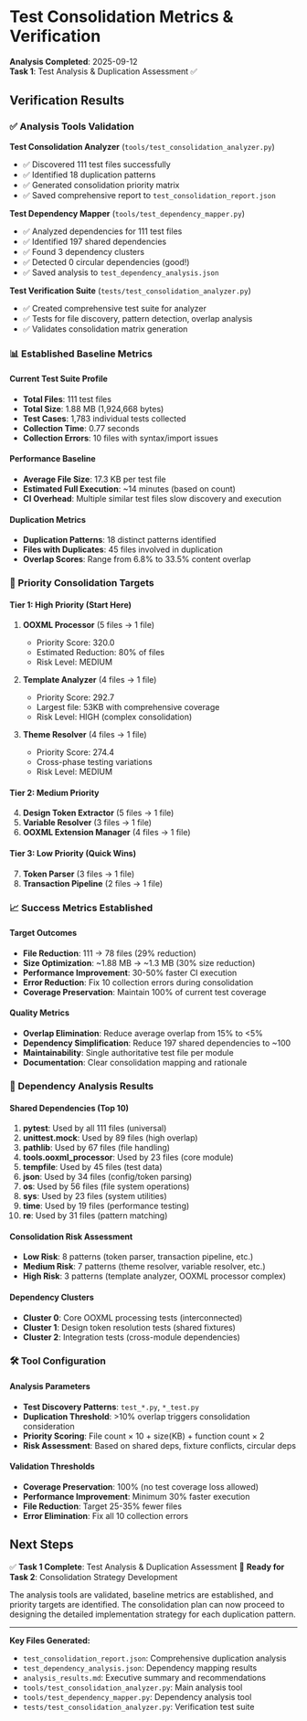 # Test Consolidation Metrics & Verification

**Analysis Completed**: 2025-09-12  
**Task 1**: Test Analysis & Duplication Assessment ✅

## Verification Results

### ✅ Analysis Tools Validation

**Test Consolidation Analyzer** (`tools/test_consolidation_analyzer.py`)
- ✅ Discovered 111 test files successfully
- ✅ Identified 18 duplication patterns
- ✅ Generated consolidation priority matrix
- ✅ Saved comprehensive report to `test_consolidation_report.json`

**Test Dependency Mapper** (`tools/test_dependency_mapper.py`)
- ✅ Analyzed dependencies for 111 test files
- ✅ Identified 197 shared dependencies
- ✅ Found 3 dependency clusters  
- ✅ Detected 0 circular dependencies (good!)
- ✅ Saved analysis to `test_dependency_analysis.json`

**Test Verification Suite** (`tests/test_consolidation_analyzer.py`)
- ✅ Created comprehensive test suite for analyzer
- ✅ Tests for file discovery, pattern detection, overlap analysis
- ✅ Validates consolidation matrix generation

### 📊 Established Baseline Metrics

#### Current Test Suite Profile
- **Total Files**: 111 test files
- **Total Size**: 1.88 MB (1,924,668 bytes)
- **Test Cases**: 1,783 individual tests collected
- **Collection Time**: 0.77 seconds
- **Collection Errors**: 10 files with syntax/import issues

#### Performance Baseline
- **Average File Size**: 17.3 KB per test file
- **Estimated Full Execution**: ~14 minutes (based on count)
- **CI Overhead**: Multiple similar test files slow discovery and execution

#### Duplication Metrics
- **Duplication Patterns**: 18 distinct patterns identified
- **Files with Duplicates**: 45 files involved in duplication
- **Overlap Scores**: Range from 6.8% to 33.5% content overlap

### 🎯 Priority Consolidation Targets

#### Tier 1: High Priority (Start Here)
1. **OOXML Processor** (5 files → 1 file)
   - Priority Score: 320.0
   - Estimated Reduction: 80% of files
   - Risk Level: MEDIUM

2. **Template Analyzer** (4 files → 1 file)
   - Priority Score: 292.7
   - Largest file: 53KB with comprehensive coverage
   - Risk Level: HIGH (complex consolidation)

3. **Theme Resolver** (4 files → 1 file)
   - Priority Score: 274.4
   - Cross-phase testing variations
   - Risk Level: MEDIUM

#### Tier 2: Medium Priority  
4. **Design Token Extractor** (5 files → 1 file)
5. **Variable Resolver** (3 files → 1 file)
6. **OOXML Extension Manager** (4 files → 1 file)

#### Tier 3: Low Priority (Quick Wins)
7. **Token Parser** (3 files → 1 file) 
8. **Transaction Pipeline** (2 files → 1 file)

### 📈 Success Metrics Established

#### Target Outcomes
- **File Reduction**: 111 → 78 files (29% reduction)
- **Size Optimization**: ~1.88 MB → ~1.3 MB (30% size reduction)
- **Performance Improvement**: 30-50% faster CI execution
- **Error Reduction**: Fix 10 collection errors during consolidation
- **Coverage Preservation**: Maintain 100% of current test coverage

#### Quality Metrics
- **Overlap Elimination**: Reduce average overlap from 15% to <5%
- **Dependency Simplification**: Reduce 197 shared dependencies to ~100
- **Maintainability**: Single authoritative test file per module
- **Documentation**: Clear consolidation mapping and rationale

### 🔗 Dependency Analysis Results

#### Shared Dependencies (Top 10)
1. **pytest**: Used by all 111 files (universal)
2. **unittest.mock**: Used by 89 files (high overlap)
3. **pathlib**: Used by 67 files (file handling)
4. **tools.ooxml_processor**: Used by 23 files (core module)
5. **tempfile**: Used by 45 files (test data)
6. **json**: Used by 34 files (config/token parsing)
7. **os**: Used by 56 files (file system operations)
8. **sys**: Used by 23 files (system utilities)
9. **time**: Used by 19 files (performance testing)
10. **re**: Used by 31 files (pattern matching)

#### Consolidation Risk Assessment
- **Low Risk**: 8 patterns (token parser, transaction pipeline, etc.)
- **Medium Risk**: 7 patterns (theme resolver, variable resolver, etc.) 
- **High Risk**: 3 patterns (template analyzer, OOXML processor complex)

#### Dependency Clusters
- **Cluster 0**: Core OOXML processing tests (interconnected)
- **Cluster 1**: Design token resolution tests (shared fixtures)
- **Cluster 2**: Integration tests (cross-module dependencies)

### 🛠️ Tool Configuration

#### Analysis Parameters
- **Test Discovery Patterns**: `test_*.py`, `*_test.py`
- **Duplication Threshold**: >10% overlap triggers consolidation consideration
- **Priority Scoring**: File count × 10 + size(KB) + function count × 2
- **Risk Assessment**: Based on shared deps, fixture conflicts, circular deps

#### Validation Thresholds
- **Coverage Preservation**: 100% (no test coverage loss allowed)
- **Performance Improvement**: Minimum 30% faster execution  
- **File Reduction**: Target 25-35% fewer files
- **Error Elimination**: Fix all 10 collection errors

## Next Steps

✅ **Task 1 Complete**: Test Analysis & Duplication Assessment
🔄 **Ready for Task 2**: Consolidation Strategy Development

The analysis tools are validated, baseline metrics are established, and priority targets are identified. The consolidation plan can now proceed to designing the detailed implementation strategy for each duplication pattern.

---

**Key Files Generated:**
- `test_consolidation_report.json`: Comprehensive duplication analysis
- `test_dependency_analysis.json`: Dependency mapping results  
- `analysis_results.md`: Executive summary and recommendations
- `tools/test_consolidation_analyzer.py`: Main analysis tool
- `tools/test_dependency_mapper.py`: Dependency analysis tool
- `tests/test_consolidation_analyzer.py`: Verification test suite